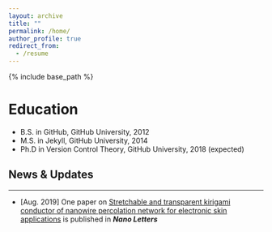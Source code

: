 ```yaml
---
layout: archive
title: ""
permalink: /home/
author_profile: true
redirect_from:
  - /resume
---
```


{% include base_path %}

Education
======
* B.S. in GitHub, GitHub University, 2012
* M.S. in Jekyll, GitHub University, 2014
* Ph.D in Version Control Theory, GitHub University, 2018 (expected)

News & Updates
---
---
* [Aug. 2019] One paper on [Stretchable and transparent kirigami conductor of nanowire percolation network for electronic skin applications](https://pubs.acs.org/doi/full/10.1021/acs.nanolett.9b02014) is published in **_Nano Letters_**
